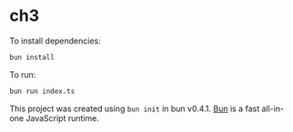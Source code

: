 # ch3

To install dependencies:

```bash
bun install
```

To run:

```bash
bun run index.ts
```

This project was created using `bun init` in bun v0.4.1. [Bun](https://bun.sh) is a fast all-in-one JavaScript runtime.
